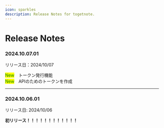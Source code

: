```yaml
---
icon: sparkles
description: Release Notes for togetnote.
---
```


# Release Notes

### 2024.10.07.01

リリース日：2024/10/07

<mark style="color:green;">New</mark>　トークン発行機能\
<mark style="color:green;">New</mark>　APIのためのトークンを作成

***

### 2024.10.06.01

リリース日: 2024/10/06

**初リリース！！！！！！！！！！！！**

